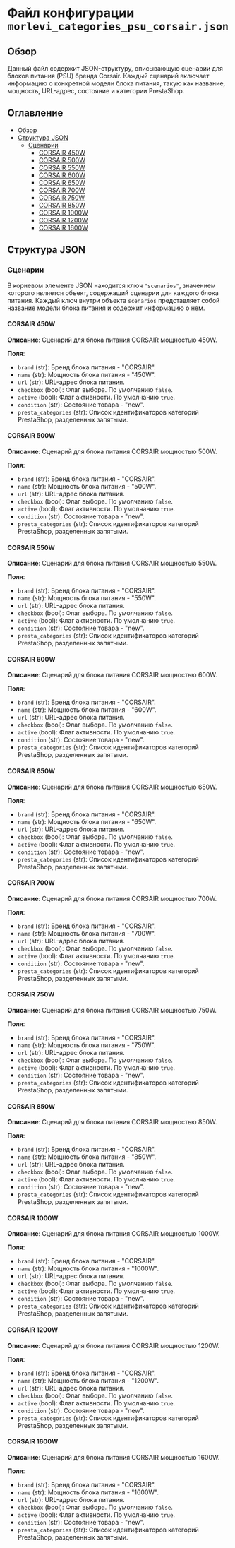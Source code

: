 # Файл конфигурации `morlevi_categories_psu_corsair.json`

## Обзор

Данный файл содержит JSON-структуру, описывающую сценарии для блоков питания (PSU) бренда Corsair.
Каждый сценарий включает информацию о конкретной модели блока питания, такую как название, мощность, URL-адрес, состояние и категории PrestaShop.

## Оглавление

- [Обзор](#обзор)
- [Структура JSON](#структура-json)
    - [Сценарии](#сценарии)
        - [CORSAIR 450W](#corsair-450w)
        - [CORSAIR 500W](#corsair-500w)
        - [CORSAIR 550W](#corsair-550w)
        - [CORSAIR 600W](#corsair-600w)
        - [CORSAIR 650W](#corsair-650w)
        - [CORSAIR 700W](#corsair-700w)
        - [CORSAIR 750W](#corsair-750w)
        - [CORSAIR 850W](#corsair-850w)
        - [CORSAIR 1000W](#corsair-1000w)
        - [CORSAIR 1200W](#corsair-1200w)
        - [CORSAIR 1600W](#corsair-1600w)

## Структура JSON

### Сценарии

В корневом элементе JSON находится ключ `"scenarios"`, значением которого является объект, содержащий сценарии для каждого блока питания.
Каждый ключ внутри объекта `scenarios` представляет собой название модели блока питания и содержит информацию о нем.

#### CORSAIR 450W

**Описание**: Сценарий для блока питания CORSAIR мощностью 450W.

**Поля**:
-   `brand` (str): Бренд блока питания - "CORSAIR".
-   `name` (str): Мощность блока питания - "450W".
-   `url` (str): URL-адрес блока питания.
-   `checkbox` (bool): Флаг выбора. По умолчанию `false`.
-   `active` (bool): Флаг активности. По умолчанию `true`.
-   `condition` (str): Состояние товара - "new".
-   `presta_categories` (str): Список идентификаторов категорий PrestaShop, разделенных запятыми.

#### CORSAIR 500W

**Описание**: Сценарий для блока питания CORSAIR мощностью 500W.

**Поля**:
-   `brand` (str): Бренд блока питания - "CORSAIR".
-   `name` (str): Мощность блока питания - "500W".
-   `url` (str): URL-адрес блока питания.
-   `checkbox` (bool): Флаг выбора. По умолчанию `false`.
-   `active` (bool): Флаг активности. По умолчанию `true`.
-   `condition` (str): Состояние товара - "new".
-   `presta_categories` (str): Список идентификаторов категорий PrestaShop, разделенных запятыми.

#### CORSAIR 550W

**Описание**: Сценарий для блока питания CORSAIR мощностью 550W.

**Поля**:
-   `brand` (str): Бренд блока питания - "CORSAIR".
-   `name` (str): Мощность блока питания - "550W".
-   `url` (str): URL-адрес блока питания.
-   `checkbox` (bool): Флаг выбора. По умолчанию `false`.
-   `active` (bool): Флаг активности. По умолчанию `true`.
-   `condition` (str): Состояние товара - "new".
-   `presta_categories` (str): Список идентификаторов категорий PrestaShop, разделенных запятыми.

#### CORSAIR 600W

**Описание**: Сценарий для блока питания CORSAIR мощностью 600W.

**Поля**:
-   `brand` (str): Бренд блока питания - "CORSAIR".
-   `name` (str): Мощность блока питания - "600W".
-   `url` (str): URL-адрес блока питания.
-   `checkbox` (bool): Флаг выбора. По умолчанию `false`.
-   `active` (bool): Флаг активности. По умолчанию `true`.
-   `condition` (str): Состояние товара - "new".
-   `presta_categories` (str): Список идентификаторов категорий PrestaShop, разделенных запятыми.

#### CORSAIR 650W

**Описание**: Сценарий для блока питания CORSAIR мощностью 650W.

**Поля**:
-   `brand` (str): Бренд блока питания - "CORSAIR".
-   `name` (str): Мощность блока питания - "650W".
-   `url` (str): URL-адрес блока питания.
-   `checkbox` (bool): Флаг выбора. По умолчанию `false`.
-   `active` (bool): Флаг активности. По умолчанию `true`.
-   `condition` (str): Состояние товара - "new".
-   `presta_categories` (str): Список идентификаторов категорий PrestaShop, разделенных запятыми.

#### CORSAIR 700W

**Описание**: Сценарий для блока питания CORSAIR мощностью 700W.

**Поля**:
-   `brand` (str): Бренд блока питания - "CORSAIR".
-   `name` (str): Мощность блока питания - "700W".
-   `url` (str): URL-адрес блока питания.
-   `checkbox` (bool): Флаг выбора. По умолчанию `false`.
-   `active` (bool): Флаг активности. По умолчанию `true`.
-   `condition` (str): Состояние товара - "new".
-   `presta_categories` (str): Список идентификаторов категорий PrestaShop, разделенных запятыми.

#### CORSAIR 750W

**Описание**: Сценарий для блока питания CORSAIR мощностью 750W.

**Поля**:
-   `brand` (str): Бренд блока питания - "CORSAIR".
-   `name` (str): Мощность блока питания - "750W".
-   `url` (str): URL-адрес блока питания.
-   `checkbox` (bool): Флаг выбора. По умолчанию `false`.
-   `active` (bool): Флаг активности. По умолчанию `true`.
-   `condition` (str): Состояние товара - "new".
-   `presta_categories` (str): Список идентификаторов категорий PrestaShop, разделенных запятыми.

#### CORSAIR 850W

**Описание**: Сценарий для блока питания CORSAIR мощностью 850W.

**Поля**:
-   `brand` (str): Бренд блока питания - "CORSAIR".
-   `name` (str): Мощность блока питания - "850W".
-   `url` (str): URL-адрес блока питания.
-   `checkbox` (bool): Флаг выбора. По умолчанию `false`.
-   `active` (bool): Флаг активности. По умолчанию `true`.
-   `condition` (str): Состояние товара - "new".
-   `presta_categories` (str): Список идентификаторов категорий PrestaShop, разделенных запятыми.

#### CORSAIR 1000W

**Описание**: Сценарий для блока питания CORSAIR мощностью 1000W.

**Поля**:
-   `brand` (str): Бренд блока питания - "CORSAIR".
-   `name` (str): Мощность блока питания - "1000W".
-   `url` (str): URL-адрес блока питания.
-   `checkbox` (bool): Флаг выбора. По умолчанию `false`.
-   `active` (bool): Флаг активности. По умолчанию `true`.
-   `condition` (str): Состояние товара - "new".
-   `presta_categories` (str): Список идентификаторов категорий PrestaShop, разделенных запятыми.

#### CORSAIR 1200W

**Описание**: Сценарий для блока питания CORSAIR мощностью 1200W.

**Поля**:
-   `brand` (str): Бренд блока питания - "CORSAIR".
-   `name` (str): Мощность блока питания - "1200W".
-   `url` (str): URL-адрес блока питания.
-   `checkbox` (bool): Флаг выбора. По умолчанию `false`.
-   `active` (bool): Флаг активности. По умолчанию `true`.
-   `condition` (str): Состояние товара - "new".
-   `presta_categories` (str): Список идентификаторов категорий PrestaShop, разделенных запятыми.

#### CORSAIR 1600W

**Описание**: Сценарий для блока питания CORSAIR мощностью 1600W.

**Поля**:
-   `brand` (str): Бренд блока питания - "CORSAIR".
-   `name` (str): Мощность блока питания - "1600W".
-   `url` (str): URL-адрес блока питания.
-   `checkbox` (bool): Флаг выбора. По умолчанию `false`.
-   `active` (bool): Флаг активности. По умолчанию `true`.
-   `condition` (str): Состояние товара - "new".
-   `presta_categories` (str): Список идентификаторов категорий PrestaShop, разделенных запятыми.